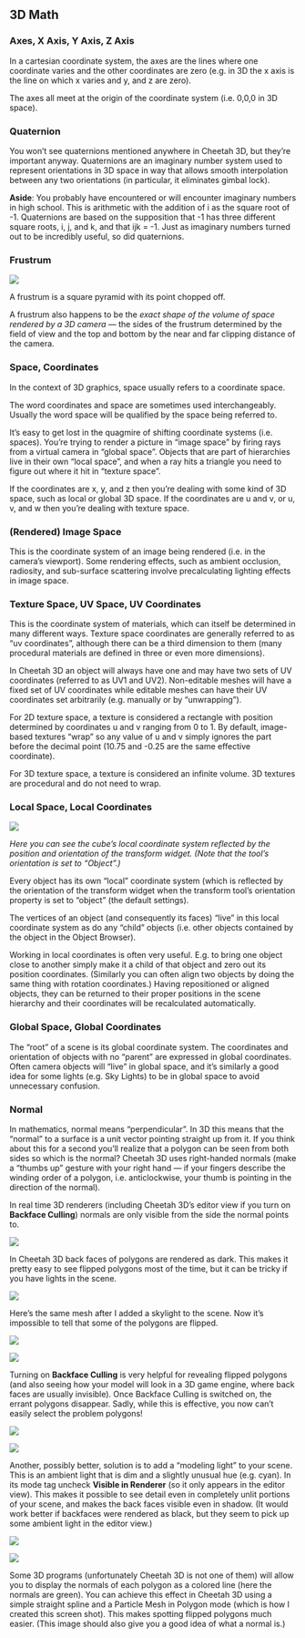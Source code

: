## 3D Math

### Axes, X Axis, Y Axis, Z Axis

In a cartesian coordinate system, the axes are the lines where one coordinate varies and the other coordinates are zero (e.g. in 3D the x axis is the line on which x varies and y, and z are zero).

The axes all meet at the origin of the coordinate system (i.e. 0,0,0 in 3D space).

### Quaternion

You won’t see quaternions mentioned anywhere in Cheetah 3D, but they’re important anyway. Quaternions are an imaginary number system used to represent orientations in 3D space in way that allows smooth interpolation between any two orientations (in particular, it eliminates gimbal lock).

**Aside**: You probably have encountered or will encounter imaginary numbers in high school. This is arithmetic with the addition of i as the square root of -1. Quaternions are based on the supposition that -1 has three different square roots, i, j, and k, and that ijk = -1. Just as imaginary numbers turned out to be incredibly useful, so did quaternions.

### Frustrum

![](pastedGraphic-646.jpg)

A frustrum is a square pyramid with its point chopped off. 

A frustrum also happens to be the _exact shape of the volume of space rendered by a 3D camera_ — the sides of the frustrum determined by the field of view and the top and bottom by the near and far clipping distance of the camera.

### Space, Coordinates

In the context of 3D graphics, space usually refers to a coordinate space. 

The word coordinates and space are sometimes used interchangeably. Usually the word space will be qualified by the space being referred to.

It’s easy to get lost in the quagmire of shifting coordinate systems (i.e. spaces). You’re trying to render a picture in “image space” by firing rays from a virtual camera in “global space”. Objects that are part of hierarchies live in their own “local space”, and when a ray hits a triangle you need to figure out where it hit in “texture space”.

If the coordinates are x, y, and z then you’re dealing with some kind of 3D space, such as local or global 3D space. If the coordinates are u and v, or u, v, and w then you’re dealing with texture space.

### (Rendered) Image Space

This is the coordinate system of an image being rendered (i.e. in the camera’s viewport). Some rendering effects, such as ambient occlusion, radiosity, and sub-surface scattering involve precalculating lighting effects in image space.

### Texture Space, UV Space, UV Coordinates

This is the coordinate system of materials, which can itself be determined in many different ways. Texture space coordinates are generally referred to as “uv coordinates”, although there can be a third dimension to them (many procedural materials are defined in three or even more dimensions).

In Cheetah 3D an object will always have one and may have two sets of UV coordinates (referred to as UV1 and UV2). Non-editable meshes will have a fixed set of UV coordinates while editable meshes can have their UV coordinates set arbitrarily (e.g. manually or by “unwrapping”).

For 2D texture space, a texture is considered a rectangle with position determined by coordinates u and v ranging from 0 to 1. By default, image-based textures “wrap” so any value of u and v simply ignores the part before the decimal point (10.75 and -0.25 are the same effective coordinate).

For 3D texture space, a texture is considered an infinite volume. 3D textures are procedural and do not need to wrap.

### Local Space, Local Coordinates

![](pastedGraphic-647.jpg)

*Here you can see the cube’s local coordinate system reflected by the position and orientation of the transform widget. (Note that the tool’s orientation is set to “Object”.)*

Every object has its own “local” coordinate system (which is reflected by the orientation of the transform widget when the transform tool’s orientation property is set to “object” (the default settings).

The vertices of an object (and consequently its faces) “live” in this local coordinate system as do any “child” objects (i.e. other objects contained by the object in the Object Browser).

Working in local coordinates is often very useful. E.g. to bring one object close to another simply make it a child of that object and zero out its position coordinates. (Similarly you can often align two objects by doing the same thing with rotation coordinates.) Having repositioned or aligned objects, they can be returned to their proper positions in the scene hierarchy and their coordinates will be recalculated automatically.

### Global Space, Global Coordinates

The “root” of a scene is its global coordinate system. The coordinates and orientation of objects with no “parent” are expressed in global coordinates. Often camera objects will “live” in global space, and it’s similarly a good idea for some lights (e.g. Sky Lights) to be in global space to avoid unnecessary confusion.

### Normal

In mathematics, normal means “perpendicular”. In 3D this means that the “normal” to a surface is a unit vector pointing straight up from it. If you think about this for a second you’ll realize that a polygon can be seen from both sides so which is the normal? Cheetah 3D uses right-handed normals (make a “thumbs up” gesture with your right hand — if your fingers describe the winding order of a polygon, i.e. anticlockwise, your thumb is pointing in the direction of the normal).

In real time 3D renderers (including Cheetah 3D’s editor view if you turn on **Backface Culling**) normals are only visible from the side the normal points to.

![](pastedGraphic-648.jpg)

In Cheetah 3D back faces of polygons are rendered as dark. This makes it pretty easy to see flipped polygons most of the time, but it can be tricky if you have lights in the scene.

![](pastedGraphic-649.jpg)

Here’s the same mesh after I added a skylight to the scene. Now it’s impossible to tell that some of the polygons are flipped.

![](pastedGraphic-650.jpg)

![](pastedGraphic-651.jpg)

Turning on **Backface Culling** is very helpful for revealing flipped polygons (and also seeing how your model will look in a 3D game engine, where back faces are usually invisible). Once Backface Culling is switched on, the errant polygons disappear. Sadly, while this is effective, you now can’t easily select the problem polygons!

![](pastedGraphic-652.jpg)

![](pastedGraphic-653.jpg)

Another, possibly better, solution is to add a “modeling light” to your scene. This is an ambient light that is dim and a slightly unusual hue (e.g. cyan). In its mode tag uncheck **Visible in Renderer** (so it only appears in the editor view). This makes it possible to see detail even in completely unlit portions of your scene, and makes the back faces visible even in shadow. (It would work better if backfaces were rendered as black, but they seem to pick up some ambient light in the editor view.)

![](pastedGraphic-654.jpg)

![](pastedGraphic-655.jpg)

Some 3D programs (unfortunately Cheetah 3D is not one of them) will allow you to display the normals of each polygon as a colored line (here the normals are green). You can achieve this effect in Cheetah 3D using a simple straight spline and a Particle Mesh in Polygon mode (which is how I created this screen shot). This makes spotting flipped polygons much easier. (This image should also give you a good idea of what a normal is.)